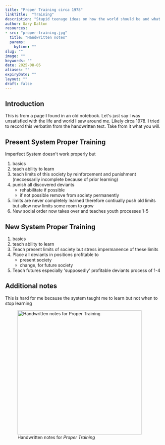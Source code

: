 ```yaml
---
title: "Proper Training circa 1978"
linkTitle:  "Training"
description: "Stupid teenage ideas on how the world should be and what changes to start with"
author: Gary Dalton
resources:
- src: "proper-training.jpg"
  title: "Handwritten notes"
  params:
    byline: ""
slug: ""
image: ""
keywords: ""
date: 2025-08-05
aliases: ""
expiryDate: ""
layout: ""
draft: false
---
```


## Introduction

This is from a page I found in an old notebook. Let's just say I was unsatisfied with the life and world I saw around me. Likely circa 1978. I tried to record this verbatim from the handwritten text. Take from it what you will.

## Present System Proper Training

Imperfect System doesn't work properly but
1. basics
2. teach ability to learn
3. teach limits of this society by reinforcement and punishment (neccessarily incomplete because of prior learning)
4. punish all discovered deviants
    - rehabilitate if possible
    - if not possible remove from society permanently
5. limits are never completely learned therefore contiually push old limits but allow new limits some room to grow
6. New social order now takes over and teaches youth processes 1-5

## New System Proper Training

1. basics
2. teach ability to learn
3. Teach present limits of society but stress impermanence of these limits
4. Place all deviants in positions profitable to
    - present society
    - change, for future society
5. Teach futures especially 'supposedly' profitable deviants process of 1-4

## Additional notes

This is hard for me because the system taught me to learn but not when to stop learning


<figure>
  <img src="/images/proper-training.jpg" alt="Handwritten notes for Proper Training" width="400">
  <figcaption>Handwritten notes for <em>Proper Training</em></figcaption>
</figure>